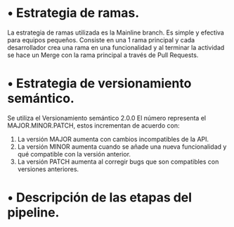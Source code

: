 # • Estrategia de ramas.
La estrategia de ramas utilizada es la Mainline branch. Es simple y efectiva para equipos pequeños. Consiste en una 1 rama principal y cada desarrollador crea una rama en una funcionalidad y al terminar la actividad se hace un Merge con la rama principal a través de Pull Requests.

# • Estrategia de versionamiento semántico.
Se utiliza el Versionamiento semántico 2.0.0
El número representa el MAJOR.MINOR.PATCH, estos incrementan de acuerdo con:

1. La versión MAJOR aumenta con cambios incompatibles de la API.
2. La versión MINOR aumenta cuando se añade una nueva funcionalidad y qué compatible con la versión anterior.
3. La versión PATCH aumenta al corregir bugs que son compatibles con versiones anteriores.

# • Descripción de las etapas del pipeline.

